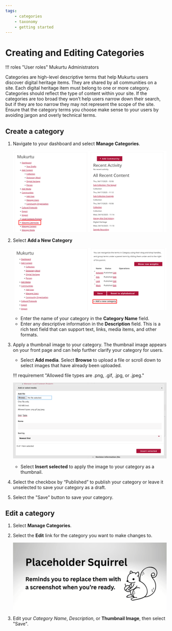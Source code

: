 ```yaml
---
tags: 
    - categories
    - taxonomy
    - getting started
---
```

# Creating and Editing Categories

!!! roles "User roles"
    Mukurtu Administrators

Categories are high-level descriptive terms that help Mukurtu users discover digital heritage items. They are shared by all communities on a site. Each digital heritage item must belong to one or more category. Categories should reflect the type of content within your site. If the categories are too broad they won’t help users narrow down their search, but if they are too narrow they may not represent the scope of the site. Ensure that the category terms you choose make sense to your users by avoiding jargon and overly technical terms. 

## Create a category 

1. Navigate to your dashboard and select **Manage Categories**. 

    ![Screenshot of the dashboard with Manage Categories highlighted](../_embeds/categories1.PNG)

2. Select **Add a New Category**

    ![Screenshot of the categories taxonomy page with the Add New Category dropdown menu highlighted.](../_embeds/categories2.PNG)

    - Enter the name of your category in the **Category Name** field.  
    - Enter any descriptive information in the **Description** field. This is a rich text field that can support text, links, media items, and other formats. 

3. Apply a thumbnail image to your category. The thumbnail image appears on your front page and can help further clarify your category for users. 
    - Select **Add media**. Select **Browse** to upload a file or scroll down to select images that have already been uploaded.  

    !!! requirement "Allowed file types are .png, .gif, .jpg, or .jpeg."

    ![Screenshot of the Add or select media pop-up menu.](../_embeds/categories4.PNG)

    - Select **Insert selected** to apply the image to your category as a thumbnail. 

4. Select the checkbox by “Published” to publish your category or leave it unselected to save your category as a draft. 
5. Select the "Save" button to save your category.

## Edit a category 

1. Select **Manage Categories**. 
2. Select the **Edit** link for the category you want to make changes to. 

    ![Screenshot of the Category taxonomy page with Edit highlighted.](../_embeds/placeholderscreenshot.png)

3. Edit your *Category Name*, *Description*, or **Thumbnail Image**, then select "Save".